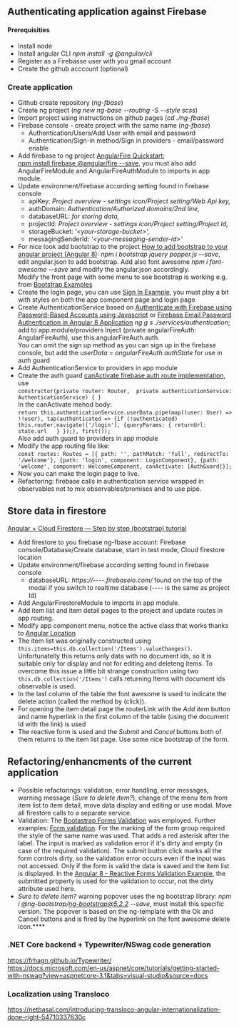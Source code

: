 ## Authenticating application against Firebase
#### Prerequisities
- Install node
- Install angular CLI _npm install -g @angular/cli_
- Register as a Firebasse user with you gmail account
- Create the github acccount (optional)
### Create application
- Github create repository (_ng-fbase_)
- Create ng project (_ng new ng-base --routing -S --style scss_)
- Import project using instructions on github pages (_cd ./ng-fbase_)
- Firebase console - create project with the same name (_ng-fbase_)
  * Authentication/Users/Add User with email and password
  * Authentication/Sign-in method/Sign in providers - email/password enable
- Add firebase to ng project [AngularFire Quickstart](https://github.com/angular/angularfire/blob/master/docs/install-and-setup.md);
[npm install firebase @angular/fire --save](https://www.npmjs.com/package/@angular/fire), you must also add AngularFireModule and AngularFireAuthModule to imports in app module.
- Update environment/firebase according setting found in firebase console
  * apiKey: _Project overview - settings icon/Project setting/Web Api key,_
  * authDomain: _Authentication/Authorized domains/2nd line,_
  * databaseURL: _for storing data,_
  * projectId: _Project overview - settings icon/Project setting/Project Id,_
  * storageBucket: _'\<your-storage-bucket>',_
  * messagingSenderId: _'\<your-messaging-sender-id>'_
- For nice look add bootstrap to the project [How to add bootstrap to your angular project (Angular 8)](https://medium.com/@oyewusioyekunle/how-to-add-bootstrap-to-your-angular-project-angular-8-6379fd6a0f46):
_npm i bootstrap jquery popper.js --save_, edit angular.json to add bootstrap. Add also font awesome _npm i font-awesome --save_ and modify the angular.json accordingly.  
Modify the front page with some menu to see bootstrap is working e.g. from [Bootstrap Examples](https://getbootstrap.com/docs/4.4/examples/)
- Create the login page, you can use [Sign In Example](https://getbootstrap.com/docs/4.4/examples/sign-in/), you must play a bit with styles on both the app component page and login page
- Create AuthenticationService based on [Authenticate with Firebase using Password-Based Accounts using Javascript](https://firebase.google.com/docs/auth/web/password-auth) or [Firebase Email Password Authentication in Angular 8 Application](https://jsonworld.com/demo/firebase-email-password-authentication-in-angular-application)
_ng g s ./services/authentication_; add to app.module/providers
Inject (private angularFireAuth: AngularFireAuth), use this.angularFireAuth.auth.  
You can omit the sign up method as you can sign up in the firebase console, but add the _userData = angularFireAuth.authState_ for use in auth guard
- Add AuthenticationService to providers in app module
- Create the auth guard [canActivate firebase auth route implementation](https://github.com/angular/angularfire/issues/282#issuecomment-228514876), use  
   `constructor(private router: Router,  private authenticationService: AuthenticationService) { }`  
In the canActivate mehod body:  
  `return this.authenticationService.userData.pipe(map((user: User) => !!user), tap(authenticated => {if (!authenticated) this.router.navigate(['/login'], {queryParams: { returnUrl: state.url   } });), first());`  
Also add auth guard to providers in app module
- Modify the app routing file like:  
  `const routes: Routes = [{ path: '', pathMatch: 'full', redirectTo: '/welcome'}, {path: 'login', component: LoginComponent}, {path: 'welcome', component: WelcomeComponent, canActivate: [AuthGuard]}];`
- Now you can make the login page to live.
- Refactoring: firebase calls in authentication service wrapped in observables not to mix observables/promises and to use pipe.

## Store data in firestore
[Angular + Cloud Firestore — Step by step (bootstrap) tutorial](https://medium.com/factory-mind/angular-cloud-firestore-step-by-step-bootstrap-tutorial-ecb96db8d071)
- Add firestore to you firebase ng-fbase account: Firebase console/Database/Create database, start in test mode, Cloud firestore location
- Update environment/firebase according setting found in firebase console
  * databaseURL: _https://----.firebaseio.com/_ found on the top of the modal if you switch to realtime database (---- is the same as project Id)
- Add AngularFirestoreModule to imports in app module.
- Add item list and item detail pages to the project and update routes in app routing.
- Modify app component menu, notice the active class that works thanks to [Angular Location](https://angular.io/api/common/Location)
- The item list was originally constructed using `this.items=this.db.collection('/Items').valueChanges()`. Unfortunatelly this returns only data with no document ids, so it is suitable only for display and not for editing and deleteng items. To overcome this issue a little bit strange construction using two `this.db.collection('/Items')` calls returning Items with document ids observable is used.
- In the last column of the table the font awesome is used to indicate the delete action (called the method by (click)).
- For opening the item detail page the routerLink with the _Add item_ button and name hyperlink in the first column of the table (using the document Id with the link) is used
- The reactive form is used and the _Submit_ and _Cancel_ buttons both of them returns to the item list page. Use some nice bootstrap of the form.  

## Refactoring/enhancments of the current application
- Possible refactorings: validation, error handling, error messages, warning message (_Sure to delete item?_), change of the menu item from item list to item detail, move data display and editing or use modal. Move all firestore calls to a separate service.
- Validation: The [Bootastrap Forms Validation](https://getbootstrap.com/docs/4.0/components/forms/#tooltips) was employed. Further examples: [Form validation](https://angular.io/guide/form-validation). For the marking of the form group required the style of the same name was used. That adds a red asterisk after the label.  The input is marked as validation error if it's dirty and empty (in case of the required validation). The submit button click marks all the form controls dirty, so the validation error occurs even if the input was not accessed. Only if the form is valid the data is saved and the item list is displayed. In the [Angular 8 - Reactive Forms Validation Example](https://jasonwatmore.com/post/2019/06/14/angular-8-reactive-forms-validation-example), the submitted property is used for the validation to occur, not the dirty attribute used here.
- _Sure to delete item?_ warning popover uses the ng bootstrap library: _npm i @ng-bootstrap/ng-bootstrap@5.2.2 --save_, must install this specific version. The popover is based on the ng-template with the Ok and Cancel buttons and is fired by the hyperlink on the font awesome delete icon.****

### .NET Core backend + Typewriter/NSwag code generation
https://frhagn.github.io/Typewriter/  
https://docs.microsoft.com/en-us/aspnet/core/tutorials/getting-started-with-nswag?view=aspnetcore-3.1&tabs=visual-studio&source=docs
	
### Localization using Transloco
https://netbasal.com/introducing-transloco-angular-internationalization-done-right-54710337630c
